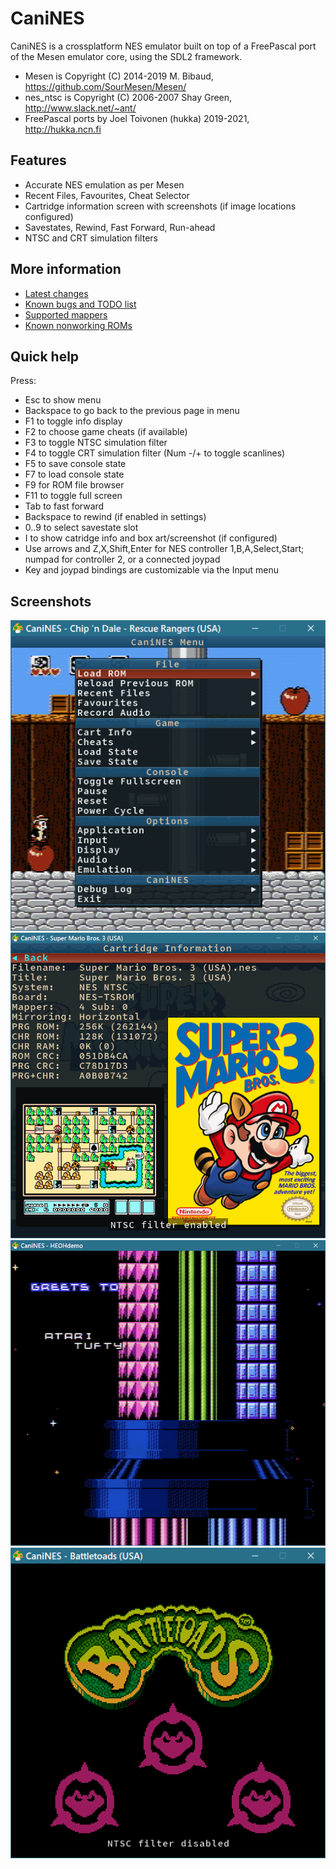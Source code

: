 # CaniNES

CaniNES is a crossplatform NES emulator built on top of a FreePascal port of
the Mesen emulator core, using the SDL2 framework.

- Mesen is Copyright (C) 2014-2019 M. Bibaud, https://github.com/SourMesen/Mesen/
- nes_ntsc is Copyright (C) 2006-2007 Shay Green, http://www.slack.net/~ant/
- FreePascal ports by Joel Toivonen (hukka) 2019-2021, http://hukka.ncn.fi

## Features

- Accurate NES emulation as per Mesen
- Recent Files, Favourites, Cheat Selector
- Cartridge information screen with screenshots (if image locations configured)
- Savestates, Rewind, Fast Forward, Run-ahead
- NTSC and CRT simulation filters

## More information

- [Latest changes](https://github.com/hukkax/CaniNES/blob/main/docs/changes.txt)
- [Known bugs and TODO list](https://github.com/hukkax/CaniNES/blob/main/docs/todo.txt)
- [Supported mappers](https://github.com/hukkax/CaniNES/blob/main/docs/mappers.txt)
- [Known nonworking ROMs](https://github.com/hukkax/CaniNES/blob/main/docs/missing.txt)

## Quick help

Press:
- Esc to show menu
- Backspace to go back to the previous page in menu
- F1 to toggle info display
- F2 to choose game cheats (if available)
- F3 to toggle NTSC simulation filter
- F4 to toggle CRT simulation filter (Num -/+ to toggle scanlines)
- F5 to save console state
- F7 to load console state
- F9 for ROM file browser
- F11 to toggle full screen
- Tab to fast forward
- Backspace to rewind (if enabled in settings)
- 0..9 to select savestate slot
- I to show catridge info and box art/screenshot (if configured)
- Use arrows and Z,X,Shift,Enter for NES controller 1,B,A,Select,Start;
  numpad for controller 2, or a connected joypad
- Key and joypad bindings are customizable via the Input menu

## Screenshots

![Main menu](https://github.com/hukkax/CaniNES/blob/main/docs/images/mainmenu.png)
![Cartridge information](https://github.com/hukkax/CaniNES/blob/main/docs/images/cartinfo.png)
![HEOH Demo with NTSC and CRT filters](https://github.com/hukkax/CaniNES/blob/main/docs/images/filters.png)
![BattleToads with filters disabled](https://github.com/hukkax/CaniNES/blob/main/docs/images/nofilter.png)
